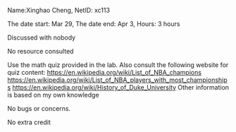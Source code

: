 Name:Xinghao Cheng, NetID: xc113

The date start: Mar 29, The date end: Apr 3, Hours: 3 hours

Discussed with nobody

No resource consulted

Use the math quiz provided in the lab. Also consult the following website for quiz content:
https://en.wikipedia.org/wiki/List_of_NBA_champions
https://en.wikipedia.org/wiki/List_of_NBA_players_with_most_championships
https://en.wikipedia.org/wiki/History_of_Duke_University
Other information is based on my own knowledge

No bugs or concerns.

No extra credit

